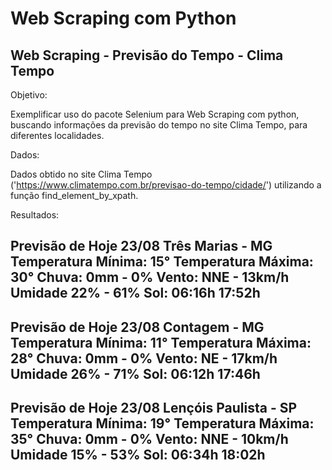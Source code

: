 # Web Scraping com Python
## Web Scraping - Previsão do Tempo - Clima Tempo 

Objetivo: 

Exemplificar uso do pacote Selenium para Web Scraping com python, buscando informações da previsão do tempo no site Clima Tempo, para diferentes localidades.

Dados:

Dados obtido no site Clima Tempo ('https://www.climatempo.com.br/previsao-do-tempo/cidade/') utilizando a função find_element_by_xpath.

Resultados:

Previsão de Hoje 23/08 Três Marias - MG 
 Temperatura Mínima: 15° 
 Temperatura Máxima: 30° 
 Chuva: 0mm - 0% 
 Vento: NNE - 13km/h 
 Umidade 22% - 61% 
 Sol: 06:16h 17:52h
------------------------------------------------------------
Previsão de Hoje 23/08 Contagem - MG 
 Temperatura Mínima: 11° 
 Temperatura Máxima: 28° 
 Chuva: 0mm - 0% 
 Vento: NE - 17km/h 
 Umidade 26% - 71% 
 Sol: 06:12h 17:46h
------------------------------------------------------------
Previsão de Hoje 23/08 Lençóis Paulista - SP 
 Temperatura Mínima: 19° 
 Temperatura Máxima: 35° 
 Chuva: 0mm - 0% 
 Vento: NNE - 10km/h 
 Umidade 15% - 53% 
 Sol: 06:34h 18:02h
------------------------------------------------------------